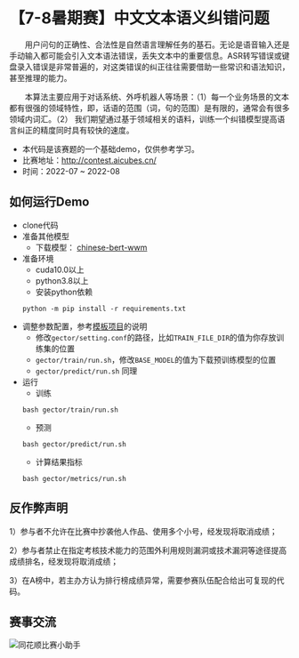 # 【7-8暑期赛】中文文本语义纠错问题

&emsp;&emsp;用户问句的正确性、合法性是自然语言理解任务的基石。无论是语音输入还是手动输入都可能会引入文本语法错误，丢失文本中的重要信息。ASR转写错误或键盘录入错误是非常普遍的，对这类错误的纠正往往需要借助一些常识和语法知识，甚至推理的能力。

&emsp;&emsp;本算法主要应用于对话系统、外呼机器人等场景：（1）每一个业务场景的文本都有很强的领域特性，即，话语的范围（词，句的范围）是有限的，通常会有很多领域内词汇。（2） 我们期望通过基于领域相关的语料，训练一个纠错模型提高语言纠正的精度同时具有较快的速度。

- 本代码是该赛题的一个基础demo，仅供参考学习。
- 比赛地址：http://contest.aicubes.cn/
- 时间：2022-07 ~ 2022-08



## 如何运行Demo

- clone代码
- 准备其他模型
  - 下载模型： [chinese-bert-wwm](https://huggingface.co/hfl/chinese-bert-wwm)
- 准备环境
  - cuda10.0以上
  - python3.8以上
  - 安装python依赖
  ```
  python -m pip install -r requirements.txt
  ```
- 调整参数配置，参考[模板项目](https://github.com/10jqka-aicubes/project-de6o)的说明
  - 修改`gector/setting.conf`的路径，比如`TRAIN_FILE_DIR`的值为你存放训练集的位置
  - `gector/train/run.sh`，修改`BASE_MODEL`的值为下载预训练模型的位置
  - `gector/predict/run.sh` 同理
- 运行
  - 训练
  ```
  bash gector/train/run.sh
  ```
  - 预测
  ```
  bash gector/predict/run.sh
  ```
  - 计算结果指标
  ```
  bash gector/metrics/run.sh
  ```

## 反作弊声明

1）参与者不允许在比赛中抄袭他人作品、使用多个小号，经发现将取消成绩；

2）参与者禁止在指定考核技术能力的范围外利用规则漏洞或技术漏洞等途径提高成绩排名，经发现将取消成绩；

3）在A榜中，若主办方认为排行榜成绩异常，需要参赛队伍配合给出可复现的代码。



## 赛事交流

![同花顺比赛小助手](http://speech.10jqka.com.cn/arthmetic_operation/245984a4c8b34111a79a5151d5cd6024/客服微信.JPEG)